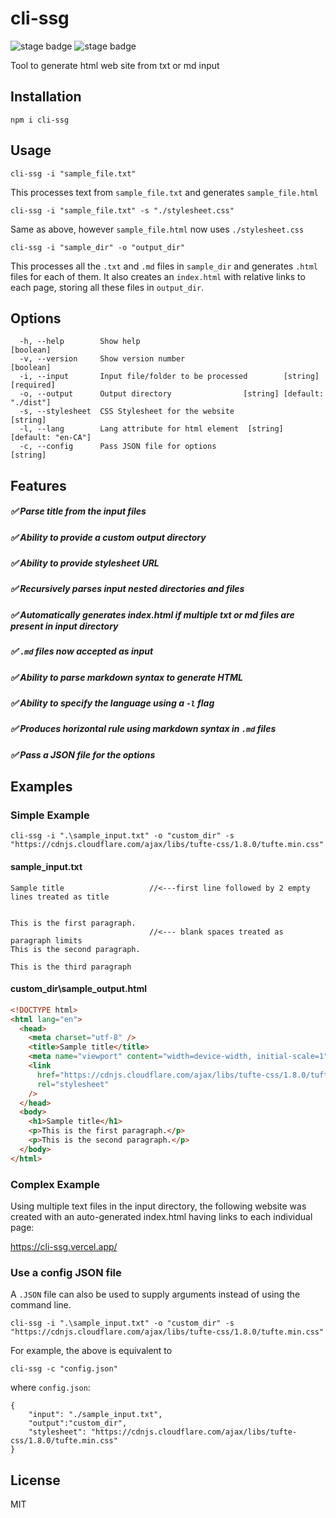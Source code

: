 # cli-ssg

![stage badge](https://img.shields.io/badge/version-0.1-lightyellow) ![stage badge](https://img.shields.io/badge/license-MIT-green)

Tool to generate html web site from txt or md input

## Installation

```
npm i cli-ssg
```

## Usage

```
cli-ssg -i "sample_file.txt"
```

This processes text from <code>sample_file.txt</code> and generates <code>sample_file.html</code>

```
cli-ssg -i "sample_file.txt" -s "./stylesheet.css"
```

Same as above, however <code>sample_file.html</code> now uses <code>./stylesheet.css</code>

```
cli-ssg -i "sample_dir" -o "output_dir"
```

This processes all the <code>.txt</code> and <code>.md</code> files in <code>sample_dir</code> and generates <code>.html</code> files for each of them. It also creates an <code>index.html</code> with relative links to each page, storing all these files in <code>output_dir</code>.

## Options

```
  -h, --help        Show help                                          [boolean]
  -v, --version     Show version number                                [boolean]
  -i, --input       Input file/folder to be processed        [string] [required]
  -o, --output      Output directory                [string] [default: "./dist"]
  -s, --stylesheet  CSS Stylesheet for the website                      [string]
  -l, --lang        Lang attribute for html element  [string] [default: "en-CA"]
  -c, --config      Pass JSON file for options                          [string]
```

## Features

##### :white_check_mark: Parse title from the input files

##### :white_check_mark: Ability to provide a custom output directory

##### :white_check_mark: Ability to provide stylesheet URL

##### :white_check_mark: Recursively parses input nested directories and files

##### :white_check_mark: Automatically generates index.html if multiple txt or md files are present in input directory

##### :white_check_mark: `.md` files now accepted as input

##### :white_check_mark: Ability to parse markdown syntax to generate HTML

##### :white_check_mark: Ability to specify the language using a `-l` flag

##### :white_check_mark: Produces horizontal rule using markdown syntax in `.md` files

##### :white_check_mark: Pass a JSON file for the options

## Examples

### Simple Example

`cli-ssg -i ".\sample_input.txt" -o "custom_dir" -s "https://cdnjs.cloudflare.com/ajax/libs/tufte-css/1.8.0/tufte.min.css"`

#### sample_input.txt

```
Sample title                   //<---first line followed by 2 empty lines treated as title


This is the first paragraph.
                               //<--- blank spaces treated as paragraph limits
This is the second paragraph.

This is the third paragraph
```

#### custom_dir\sample_output.html

```html
<!DOCTYPE html>
<html lang="en">
  <head>
    <meta charset="utf-8" />
    <title>Sample title</title>
    <meta name="viewport" content="width=device-width, initial-scale=1" />
    <link
      href="https://cdnjs.cloudflare.com/ajax/libs/tufte-css/1.8.0/tufte.min.css"
      rel="stylesheet"
    />
  </head>
  <body>
    <h1>Sample title</h1>
    <p>This is the first paragraph.</p>
    <p>This is the second paragraph.</p>
  </body>
</html>
```

### Complex Example

Using multiple text files in the input directory, the following website was created with an auto-generated index.html having links to each individual page:

<https://cli-ssg.vercel.app/>

### Use a config JSON file

A `.JSON` file can also be used to supply arguments instead of using the command line.

```
cli-ssg -i ".\sample_input.txt" -o "custom_dir" -s "https://cdnjs.cloudflare.com/ajax/libs/tufte-css/1.8.0/tufte.min.css"
```

For example, the above is equivalent to

```
cli-ssg -c "config.json"
```

where `config.json`:

```
{
    "input": "./sample_input.txt",
    "output":"custom_dir",
    "stylesheet": "https://cdnjs.cloudflare.com/ajax/libs/tufte-css/1.8.0/tufte.min.css"
}
```

## License

MIT
